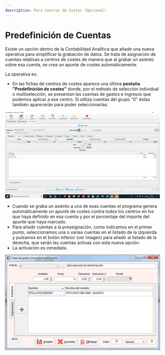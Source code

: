 ```yaml
---
description: Para Centros de Costes (Opcional)
---
```


# Predefinición de Cuentas

  
Existe un opción dentro de la Contabilidad Analítica que añade una nueva operativa para simplificar la grabación de datos. Se trata de asignación de cuentas relativas a centros de costes de manera que al grabar un asiento sobre esa cuenta, se crea un apunte de costes automáticamente.

La operativa es:

* En las fichas de centros de costes aparece una última **pestaña "Predefinición de costes"** donde, por el método de selección individual o multiselección, se presentan las cuentas de gastos e ingresos que podemos aplicar a ese centro. Si utiliza cuentas del grupo "0" éstas también aparecerán para poder seleccionarlas.

![](../../../../.gitbook/assets/image%20%28169%29.png)

* Cuando se graba un asiento a una de esas cuentas el programa genera automáticamente un apunte de costes contra todos los centros en los que haya definido en esa cuenta y por el porcentaje del importe del apunte que haya marcado.
* Para añadir cuentas a la preasignación, como indicamos en el primer punto, seleccionamos una o varias cuentas en el listado de la izquierda y pulsamos en el botón inferior \(ver imagen\) para añadir al listado de la derecha, que serán las cuentas activas con esta nueva opción.
* La activación es inmediata.

![](../../../../.gitbook/assets/image%20%28321%29.png)








